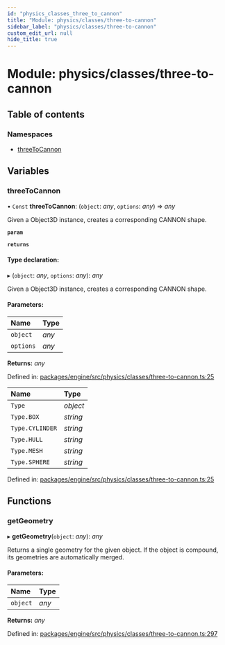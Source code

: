 ```yaml
---
id: "physics_classes_three_to_cannon"
title: "Module: physics/classes/three-to-cannon"
sidebar_label: "physics/classes/three-to-cannon"
custom_edit_url: null
hide_title: true
---
```


# Module: physics/classes/three-to-cannon

## Table of contents

### Namespaces

- [threeToCannon](physics_classes_three_to_cannon.threetocannon.md)

## Variables

### threeToCannon

• `Const` **threeToCannon**: (`object`: *any*, `options`: *any*) => *any*

Given a Object3D instance, creates a corresponding CANNON shape.

**`param`** 

**`returns`** 

#### Type declaration:

▸ (`object`: *any*, `options`: *any*): *any*

Given a Object3D instance, creates a corresponding CANNON shape.

#### Parameters:

Name | Type |
:------ | :------ |
`object` | *any* |
`options` | *any* |

**Returns:** *any*

Defined in: [packages/engine/src/physics/classes/three-to-cannon.ts:25](https://github.com/xr3ngine/xr3ngine/blob/716a06460/packages/engine/src/physics/classes/three-to-cannon.ts#L25)

Name | Type |
:------ | :------ |
`Type` | *object* |
`Type.BOX` | *string* |
`Type.CYLINDER` | *string* |
`Type.HULL` | *string* |
`Type.MESH` | *string* |
`Type.SPHERE` | *string* |

Defined in: [packages/engine/src/physics/classes/three-to-cannon.ts:25](https://github.com/xr3ngine/xr3ngine/blob/716a06460/packages/engine/src/physics/classes/three-to-cannon.ts#L25)

## Functions

### getGeometry

▸ **getGeometry**(`object`: *any*): *any*

Returns a single geometry for the given object. If the object is compound,
its geometries are automatically merged.

#### Parameters:

Name | Type |
:------ | :------ |
`object` | *any* |

**Returns:** *any*

Defined in: [packages/engine/src/physics/classes/three-to-cannon.ts:297](https://github.com/xr3ngine/xr3ngine/blob/716a06460/packages/engine/src/physics/classes/three-to-cannon.ts#L297)
